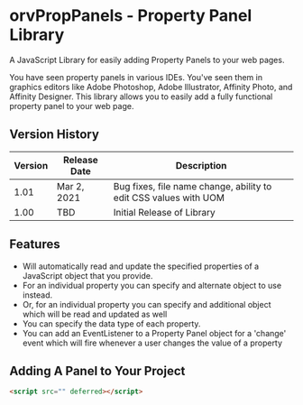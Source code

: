 # orvPropPanels - Property Panel Library
A JavaScript Library for easily adding Property Panels to your web pages.

You have seen property panels in various IDEs. You've seen them in graphics editors like Adobe Photoshop, Adobe Illustrator, Affinity Photo, and Affinity Designer. This library allows you to easily add a fully functional property panel to your web page.

## Version History

| Version | Release Date | Description |
| ------- | ------------ | ----------- |
|   1.01  | Mar 2, 2021  | Bug fixes, file name change, ability to edit CSS values with UOM   |
|   1.00  | TBD          | Initial Release of Library |

## Features
- Will automatically read and update the specified properties of a JavaScript object that you provide.
- For an individual property you can specify and alternate object to use instead.
- Or, for an individual property you can specify and additional object which will be read and updated as well
- You can specify the data type of each property.
- You can add an EventListener to a Property Panel object for a 'change' event which will fire whenever a user changes the value of a property

## Adding A Panel to Your Project

```html
<script src="" deferred></script>
```

##
